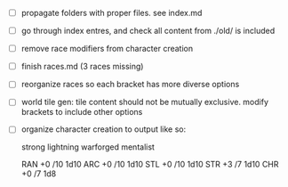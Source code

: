 - [ ] propagate folders with proper files. see index.md
- [ ] go through index entres, and check all content from ./old/ is included
- [ ] remove race modifiers from character creation
- [ ] finish races.md (3 races missing)
- [ ] reorganize races so each bracket has more diverse options
- [ ] world tile gen: tile content should not be mutually exclusive. modify brackets to include other options
- [ ] organize character creation to output like so:

    strong lightning warforged mentalist

    RAN +0 /10  1d10
    ARC +0 /10  1d10
    STL +0 /10  1d10
    STR +3 /7   1d10
    CHR +0 /7   1d8

